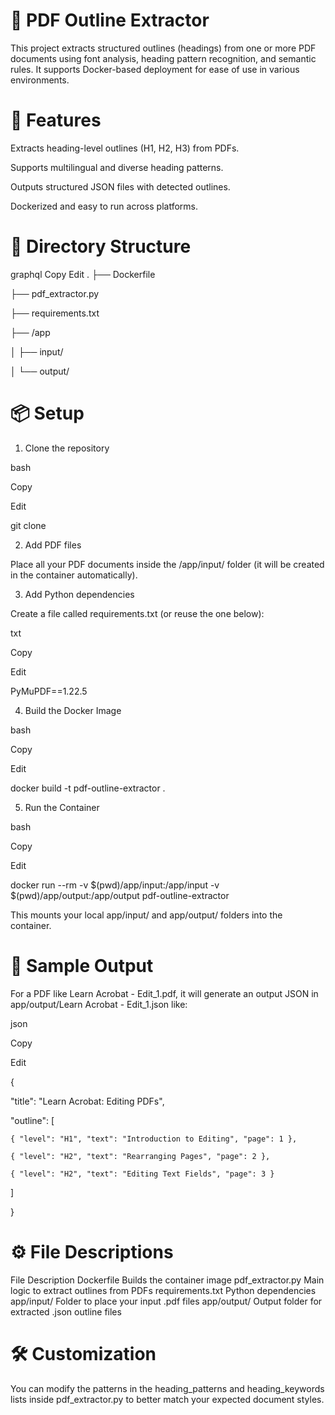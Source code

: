 # 📄 PDF Outline Extractor
This project extracts structured outlines (headings) from one or more PDF documents using font analysis, heading pattern recognition, and semantic rules. It supports Docker-based deployment for ease of use in various environments.

# 🚀 Features
Extracts heading-level outlines (H1, H2, H3) from PDFs.

Supports multilingual and diverse heading patterns.

Outputs structured JSON files with detected outlines.

Dockerized and easy to run across platforms.

# 🧱 Directory Structure
graphql
Copy
Edit
.
├── Dockerfile

├── pdf_extractor.py

├── requirements.txt

├── /app

│   ├── input/ 

│   └── output/     
# 📦 Setup

1. Clone the repository
   
bash

Copy

Edit

git clone 

2. Add PDF files
   
Place all your PDF documents inside the /app/input/ folder (it will be created in the container automatically).

3. Add Python dependencies

Create a file called requirements.txt (or reuse the one below):

txt

Copy

Edit

PyMuPDF==1.22.5

4. Build the Docker Image

bash

Copy

Edit

docker build -t pdf-outline-extractor .

5. Run the Container

bash

Copy

Edit

docker run --rm -v $(pwd)/app/input:/app/input -v $(pwd)/app/output:/app/output pdf-outline-extractor

This mounts your local app/input/ and app/output/ folders into the container.

# 🧪 Sample Output
For a PDF like Learn Acrobat - Edit_1.pdf, it will generate an output JSON in app/output/Learn Acrobat - Edit_1.json like:

json

Copy

Edit

{

  "title": "Learn Acrobat: Editing PDFs",

  "outline": [
  
    { "level": "H1", "text": "Introduction to Editing", "page": 1 },
    
    { "level": "H2", "text": "Rearranging Pages", "page": 2 },
    
    { "level": "H2", "text": "Editing Text Fields", "page": 3 }
    
  ]
  
}

# ⚙️ File Descriptions
File	Description
Dockerfile	Builds the container image
pdf_extractor.py	Main logic to extract outlines from PDFs
requirements.txt	Python dependencies
app/input/	Folder to place your input .pdf files
app/output/	Output folder for extracted .json outline files

# 🛠 Customization
You can modify the patterns in the heading_patterns and heading_keywords lists inside pdf_extractor.py to better match your expected document styles.


